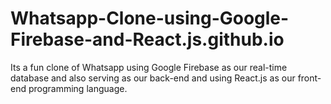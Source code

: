 # Whatsapp-Clone-using-Google-Firebase-and-React.js.github.io

Its a fun clone of Whatsapp using Google Firebase as our real-time database and also serving as our back-end and using React.js as our front-end programming language.

